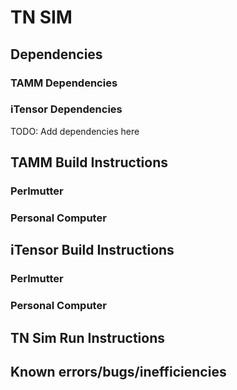 # TN SIM 


## Dependencies


### TAMM Dependencies


### iTensor Dependencies

TODO: Add dependencies here


## TAMM Build Instructions

### Perlmutter


### Personal Computer

## iTensor Build Instructions

### Perlmutter


### Personal Computer


## TN Sim Run Instructions


## Known errors/bugs/inefficiencies
